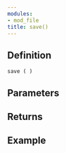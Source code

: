 ```yaml
---
modules:
- mod_file
title: save()
---
```


## Definition

    save ( )

## Parameters

## Returns

## Example

```
```
